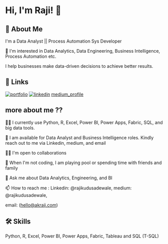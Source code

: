# Hi, I'm Raji! 👋

## 🚀 About Me
I'm a Data Analyst || Process Automation Sys Developer

👀 I'm interested in Data Analytics, Data Engineering, Business Intelligence, Process Automation etc.

I help businesses make data-driven decisions to achieve better results.

## 🔗 Links
[![portfolio](https://img.shields.io/badge/my_portfolio-000?style=for-the-badge&logo=ko-fi&logoColor=white)](https://akraji.com/)
[![linkedin](https://img.shields.io/badge/linkedin-0A66C2?style=for-the-badge&logo=linkedin&logoColor=white)](https://www.linkedin.com/in/kudus-adewale-raji-65a400134/)
[medium_profile](https://medium.com/@rajikudusadewale)


## more about me ??
👩‍💻 I currently use Python, R, Excel, Power BI, Power Apps, Fabric, SQL, and big data tools.

💞️ I am available for Data Analyst and Business Intelligence roles. Kindly reach out to me via Linkedin, medium, and email

👯‍♀️ I'm open to collaborations

🎥 When I'm not coding, I am playing pool or spending time with friends and family 

💬 Ask me about Data Analytics, Engineering, and BI

📫 How to reach me : Linkedin: @rajikudusadewale, medium: @rajikudusadewale, 

email: (hello@akraji.com)

## 🛠 Skills
Python, R, Excel, Power BI, Power Apps, Fabric, Tableau and SQL (T-SQL)
